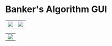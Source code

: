 # Banker's Algorithm GUI

<table>
 <tr>
  <td><img src= "https://firebasestorage.googleapis.com/v0/b/tik-tok-dc867.appspot.com/o/Banker's%20Algoritham%2F1.png?alt=media&token=0480bef7-0221-4f7c-923e-510cd50c2388" ></td>
  <td><img src = "https://firebasestorage.googleapis.com/v0/b/tik-tok-dc867.appspot.com/o/Banker's%20Algoritham%2F2.png?alt=media&token=8b0293f4-087d-47bc-b824-7a4b9ef9f411"></td>
 
</tr> 
 </table>
 
 <table>
 <tr>

  <td><img src = "https://firebasestorage.googleapis.com/v0/b/tik-tok-dc867.appspot.com/o/Banker's%20Algoritham%2F3.png?alt=media&token=a2aa120d-bc11-4a7c-b0c6-6211aef6b899"></td>
 
</tr> 
 </table>
